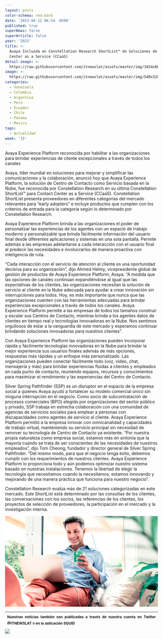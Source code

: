 ```yaml
---
layout: posts
color-schema: red-dark
date: '2023-04-12 06:54 -0500'
published: true
superNews: false
superArticle: false
year: '2023'
title: >-
  Avaya Incluida en Constellation Research ShortList™ de Soluciones de Contact
  Center as a Service (CCaaS)
detail-image: >-
  https://raw.githubusercontent.com/itnewslat/assets/master/img/1024x680/avaya-compu-g.jpg
image: >-
  https://raw.githubusercontent.com/itnewslat/assets/master/img/540x320/avaya-compu-p.jpg
categories:
  - Venezuela
  - Colombia
  - Argentina
  - Perú
  - Ecuador
  - Chile
  - Panama
  - Mexico
tags:
  - Actualidad
week: '15'
---
```

Avaya Experience Platform reconocida por habilitar a las organizaciones para brindar experiencias de cliente excepcionales a través de todos los canales
 
Avaya, líder mundial en soluciones para mejorar y simplificar las comunicaciones y la colaboración, anunció hoy que Avaya Experience Platform, la solución de Centro de Contacto como Servicio basada en la Nube, fue reconocida por Constellation Research en su última Constellation ShortList™ para Contact Center as a Service (CCaaS). Constellation ShortList presenta proveedores en diferentes categorías del mercado relevantes para “early adopters” e incluye productos que cumplen con los criterios de entrada para la categoría según lo determinado por Constellation Research.
 
Avaya Experience Platform brinda a las organizaciones el poder de personalizar las experiencias de los agentes con un espacio de trabajo moderno y personalizable que brinda fácilmente información del usuario final desde diferentes aplicaciones y sistemas en una sola pantalla. Permite además a las empresas adelantarse a cada interacción con el usuario final al predecir las necesidades e involucrarlos de manera proactiva con inteligencia de ruta.
 
“Cada interacción con el servicio de atención al cliente es una oportunidad decisiva para su organización”, dijo Ahmed Helmy, vicepresidente global de gestión de productos de Avaya Experience Platform, Avaya. “A medida que las opciones de canales continúan expandiéndose al igual que las expectativas de los clientes, las organizaciones necesitan la solución de servicio al cliente en la Nube adecuada para ayudar a crear innovación sin interrupciones para todos. Hoy, es más importante que nunca que las organizaciones cuenten con las herramientas adecuadas para brindar experiencias excepcionales a través de todos los canales. Avaya Experience Platform permite a las empresas de todos los tamaños construir y escalar sus Centros de Contacto, mientras brinda a los agentes datos de clientes en tiempo real y tecnologías innovadoras en la Nube. Nos sentimos orgullosos de estar a la vanguardia de este mercado y esperamos continuar brindando soluciones innovadoras para nuestros clientes”.
 
Con Avaya Experience Platform las organizaciones pueden incorporar rápida y fácilmente tecnologías innovadoras en la Nube para brindar la mejor experiencia sus usuarios finales además de más opciones, respuestas más rápidas y un enfoque más personalizado. Las organizaciones pueden conectar fácilmente todo (voz, video, chat, mensajería y más) para brindar experiencias fluidas a clientes y empleados en cada punto de contacto, reuniendo equipos, recursos y conocimientos para maximizar el rendimiento y las experiencias del Centro de Contacto.
 
Silver Spring Pathfinder (SSP) es un disruptor en el espacio de la empresa social a quienes Avaya ayudó a fortalecer su modelo comercial único sin ninguna interrupción en el negocio. Como socio de subcontratación de procesos comerciales (BPO) elegido por organizaciones del sector público y privado, SSP trabaja en estrecha colaboración con una comunidad de agencias de servicios sociales para emplear a personas con discapacidades como agentes de servicio al cliente. Avaya Experience Platform permitió a la empresa innovar con omnicanalidad y capacidades de trabajo virtual, manteniendo su servicio principal sin necesidad de remover su tecnología de Centro de Contacto ya existente.
“Por nuestra propia naturaleza como empresa social, estamos más en sintonía que la mayoría cuando se trata de ser conscientes de las necesidades de nuestros empleados”, dijo Tom Cheong, fundador y director general de Silver Spring Pathfinder. “Del mismo modo, para que el negocio tenga éxito, debemos cumplir con los requerimientos de nuestros clientes. Avaya Experience Platform lo proporciona todo y aún podemos optimizar nuestro sistema basado en nuestras instalaciones. Tenemos la libertad de elegir la tecnología que necesitamos cuando la necesitamos; estamos innovando y mejorando de una manera práctica que funciona para nuestro negocio”.

Constellation Research evalúa más de 21 soluciones categorizadas en este mercado. Este ShortList está determinado por las consultas de los clientes, las conversaciones con los socios, las referencias de los clientes, los proyectos de selección de proveedores, la participación en el mercado y la investigación interna.

![](https://raw.githubusercontent.com/itnewslat/assets/master/img/540x320/avaya-compu-p.jpg)

<table style="height: 42px;" width="569">
<tbody>
<tr>
<td style="text-align: justify;"><sub><strong>Nuestras noticias también son publicadas a través de nuestra cuenta en Twitter <a href="https://twitter.com/itnewslat?lang=es">@ITNEWSLAT</a> y en la aplicación <a href="https://squidapp.co/en/">SQUID</a></strong></sub></td>
</tr>
</tbody>
</table>
<img src="https://tracker.metricool.com/c3po.jpg?hash=56f88a41e39ab42c063cc51676587a04"/>
